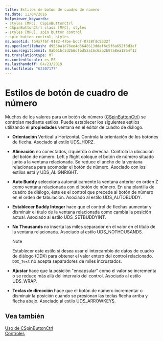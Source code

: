```yaml
---
title: Estilos de botón de cuadro de número
ms.date: 11/04/2016
helpviewer_keywords:
- styles [MFC], CSpinButtonCtrl
- CSpinButtonCtrl class [MFC], styles
- styles [MFC], spin button control
- spin button control, styles
ms.assetid: fb4a7f6f-9182-47be-bccf-0728fdc5332f
ms.openlocfilehash: d955ba1d76ee4d5648613ddaf6c5f6a652f3d3af
ms.sourcegitcommit: 0ab61bc3d2b6cfbd52a16c6ab2b97a8ea1864f12
ms.translationtype: MT
ms.contentlocale: es-ES
ms.lasthandoff: 04/23/2019
ms.locfileid: "62307177"
---
```

# <a name="spin-button-styles"></a>Estilos de botón de cuadro de número

Muchos de los valores para un botón de número ([CSpinButtonCtrl](../mfc/reference/cspinbuttonctrl-class.md)) se controlan mediante estilos. Puede establecer los siguientes estilos utilizando el **propiedades** ventana en el editor de cuadro de diálogo.

- **Orientación** Vertical u Horizontal. Controla la orientación de los botones de flecha. Asociado al estilo UDS_HORZ.

- **Alineación** no conectados, izquierda o derecha. Controla la ubicación del botón de número. Left y Right coloque el botón de número situado junto a la ventana relacionada. Se reduce el ancho de la ventana relacionada para acomodar el botón de número. Asociado con los estilos está y UDS_ALIGNRIGHT.

- **Auto Buddy** selecciona automáticamente la ventana anterior en orden Z como ventana relacionada con el botón de número. En una plantilla de cuadro de diálogo, éste es el control que precede al botón de número en el orden de tabulación. Asociado al estilo UDS_AUTOBUDDY.

- **Establecer Buddy Integer** hace que el control de flechas aumentar y disminuir el título de la ventana relacionada como cambia la posición actual. Asociado al estilo UDS_SETBUDDYINT.

- **No Thousands** no inserta las miles separador en el valor en el título de la ventana relacionada. Asociado al estilo UDS_NOTHOUSANDS.

    > [!NOTE]
    >  Establecer este estilo si desea usar el intercambio de datos de cuadro de diálogo (DDX) para obtener el valor entero del control relacionado. `DDX_Text` no acepta separadores de miles incrustados.

- **Ajustar** hace que la posición "encapsular" como el valor se incrementa o se reduce más allá del intervalo del control. Asociado al estilo UDS_WRAP.

- **Teclas de dirección** hace que el botón de número incrementar o disminuir la posición cuando se presionan las teclas flecha arriba y flecha abajo. Asociado al estilo UDS_ARROWKEYS.

## <a name="see-also"></a>Vea también

[Uso de CSpinButtonCtrl](../mfc/using-cspinbuttonctrl.md)<br/>
[Controles](../mfc/controls-mfc.md)
